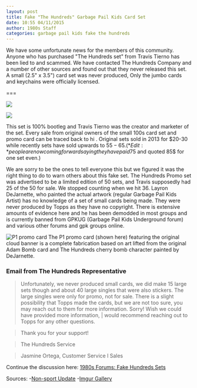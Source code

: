 ```yaml
---
layout: post
title: Fake "The Hundreds" Garbage Pail Kids Card Set
date: 10:55 04/11/2015	
author: 1980s Staff
categories: garbage pail kids fake the hundreds
---
```


We have some unfortunate news for the members of this community. Anyone who has purchased "The Hundreds set" from Travis Tierno has been lied to and scammed. We have contacted The Hundreds Company and a number of other sources and found out that they never released this set. A small (2.5" x 3.5") card set was never produced, Only the jumbo cards and keychains were officially licensed. 

===

![](http://s14.postimg.org/41o86a50h/GPK_1_A.jpg)

![](http://s27.postimg.org/9tge331c3/GPK_1_B.jpg)

This set is 100% bootleg and Travis Tierno was the creator and marketer of the set. Every sale from original owners of the small 100s card set and promo card can be traced back to hi . Original sets sold in 2013 for $20-30 while recently sets have sold upwards to $55-65. (*Edit:* people are now coming forward saying they have paid 75$ and quoted 85$ for one set even.)

We are sorry to be the ones to tell everyone this but we figured it was the right thing to do to warn others about this fake set. The Hundreds Promo set was advertised to be a limited edition of 50 sets, and Travis supposedly had 25 of the 50 for sale. We stopped counting when we hit 36. Layron DeJarnette, who painted the actual artwork (regular Garbage Pail Kids Artist) has no knowledge of a set of small cards being made. They were never produced by Topps as they have no copyright. There is extensive amounts of evidence here and he has been demodded in most groups and is currently banned from GPKUG (Garbage Pail Kids Underground forum) and various other forums and gpk groups online.

![P1 promo card](http://i.imgur.com/eL3nIVo.jpg)
The P1 promo card (shown here) featuring the original cloud banner is a complete fabrication based on art lifted from the original Adam Bomb card and The Hundreds cherry bomb character painted by DeJarnette.


### Email from The Hundreds Representative

> Unfortunately, we never produced small
> cards, we did make 15 large sets though
> and about 40 large singles that were also
> stickers. The large singles were only for
> promo, not for sale. There is a slight
> possibility that Topps made the cards, but
> we are not too sure, you may reach out to
> them for more information. Sorry! Wish we
> could have provided more information, |
> would recommend reaching out to Topps
> for any other questions.

> Thank you for your support!

> The Hundreds Service

> Jasmine Ortega, Customer Service l Sales


Continue the discussion here: <!-- ![](http://i.imgur.com/s42yJYu.png) --> [1980s Forums: Fake Hundreds Sets](http://forum.the19eighties.com/forum/gpk-general-discussion/fake-hundreds-sets/)


Sources:
-[Non-sport Update](http://nonsportupdate.infopop.cc/eve/forums/a/tpc/f/954605353/m/2577004176)
-[Imgur Gallery](http://imgur.com/a/U3MUX)
